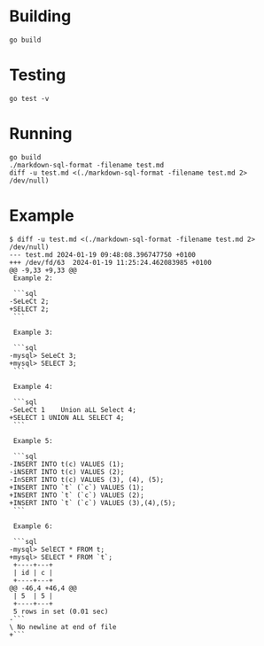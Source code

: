 # Building

```
go build
```

# Testing

```
go test -v
```

# Running

```
go build 
./markdown-sql-format -filename test.md
diff -u test.md <(./markdown-sql-format -filename test.md 2> /dev/null)
```

# Example

````
$ diff -u test.md <(./markdown-sql-format -filename test.md 2> /dev/null)
--- test.md	2024-01-19 09:48:08.396747750 +0100
+++ /dev/fd/63	2024-01-19 11:25:24.462083985 +0100
@@ -9,33 +9,33 @@
 Example 2:
 
 ```sql
-SeLeCt 2;
+SELECT 2;
 ```
 
 Example 3:
 
 ```sql
-mysql> SeLeCt 3;
+mysql> SELECT 3;
 ```
 
 Example 4:
 
 ```sql
-SeLeCt 1    Union aLL Select 4;
+SELECT 1 UNION ALL SELECT 4;
 ```
 
 Example 5:
 
 ```sql
-INSERT INTO t(c) VALUES (1);
-iNSERT INTO t(c) VALUES (2);
-InSERT INTO t(c) VALUES (3), (4), (5);
+INSERT INTO `t` (`c`) VALUES (1);
+INSERT INTO `t` (`c`) VALUES (2);
+INSERT INTO `t` (`c`) VALUES (3),(4),(5);
 ```
 
 Example 6:
 
 ```sql
-mysql> SelECT * FROM t;
+mysql> SELECT * FROM `t`;
 +----+---+
 | id | c |
 +----+---+
@@ -46,4 +46,4 @@
 | 5  | 5 |
 +----+---+
 5 rows in set (0.01 sec)
-```
\ No newline at end of file
+```
````
